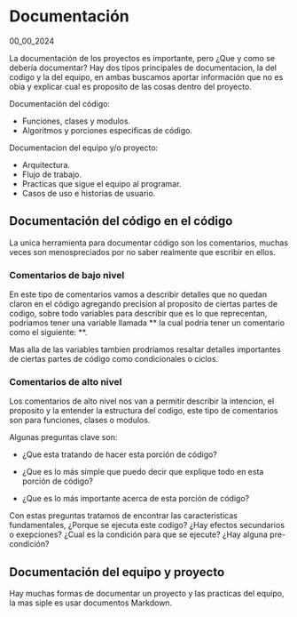 # Documentación
00_00_2024

La documentación de los proyectos es importante, pero ¿Que y como se debería documentar? Hay dos tipos principales de documentacion, la del codigo y la del equipo, en ambas buscamos aportar información que no es obia y explicar cual es proposito de las cosas dentro del proyecto.

Documentación del código:

* Funciones, clases y modulos.
* Algoritmos y porciones especificas de código.

Documentacion del equipo y/o proyecto:

* Arquitectura.
* Flujo de trabajo.
* Practicas que sigue el equipo al programar.
* Casos de uso e historias de usuario.

## Documentación del código en el código

La unica herramienta para documentar código son los comentarios, muchas veces son menospreciados por no saber realmente que escribir en ellos.

### Comentarios de bajo nivel

En este tipo de comentarios vamos a describir detalles que no quedan claron en el código agregando precision al proposito de ciertas partes de codigo, sobre todo variables para describir que es lo que reprecentan, podriamos tener una variable llamada ** la cual podria tener un comentario como el siguiente: **.

Mas alla de las variables tambien prodríamos resaltar detalles importantes de ciertas partes de código como condicionales o ciclos.

### Comentarios de alto nivel

Los comentarios de alto nivel nos van a permitir describir la intencion, el proposito y la entender la estructura del codigo, este tipo de comentarios son para funciones, clases o modulos.

Algunas preguntas clave son:

* ¿Que esta tratando de hacer esta porción de código?

* ¿Que es lo más simple que puedo decir que explique todo en esta porción de código?

* ¿Que es lo más importante acerca de esta porción de código?

Con estas preguntas tratamos de encontrar las caracteristicas fundamentales, ¿Porque se ejecuta este codigo? ¿Hay efectos secundarios o exepciones? ¿Cual es la condición para que se ejecute? ¿Hay alguna pre-condición?

## Documentación del equipo y proyecto

Hay muchas formas de documentar un proyecto y las practicas del equipo, la mas siple es usar documentos Markdown.

